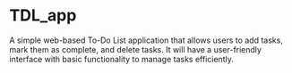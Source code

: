 # TDL_app
A simple web-based To-Do List application that allows users to add tasks, mark them as complete, and delete tasks. It will have a user-friendly interface with basic functionality to manage tasks efficiently.
